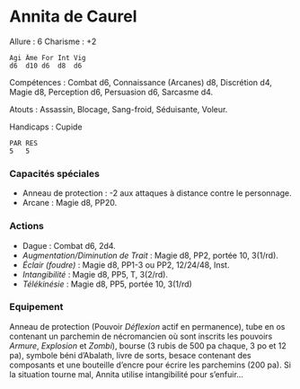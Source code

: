 
# Annita de Caurel

Allure : 6
Charisme : +2

	Agi	Âme	For	Int	Vig
	d6	d10	d6	d8	d6

Compétences : Combat d6, Connaissance (Arcanes) d8, Discrétion d4, Magie d8, Perception d6, Persuasion d6, Sarcasme d4.

Atouts : Assassin, Blocage, Sang-froid, Séduisante, Voleur.

Handicaps : Cupide

	PAR	RES
	5   5

### Capacités spéciales
- Anneau de protection : -2 aux attaques à distance contre le personnage.
- Arcane : Magie d8, PP20.

### Actions
- Dague : Combat d6, 2d4.
- _Augmentation/Diminution de Trait_ : Magie d8, PP2, portée 10, 3(1/rd).
- _Éclair (foudre)_ : Magie d8, PP1-3 ou PP2, 12/24/48, Inst.
- _Intangibilité_ : Magie d8, PP5, T, 3(2/rd).
- _Télékinésie_ : Magie d8, PP5, portée 10, 3(1/rd)

### Equipement
Anneau de protection (Pouvoir _Déflexion_ actif en permanence), tube en os contenant un parchemin de nécromancien où sont inscrits les pouvoirs _Armure_, _Explosion_ et _Zombi_), bourse (3 rubis de 500 pa chaque, 3 po et 12 pa), symbole béni d’Abalath, livre de sorts, besace contenant des composants et une bouteille d’encre pour écrire les parchemins (200 pa).
Si la situation tourne mal, Annita utilise intangibilité pour s’enfuir…

